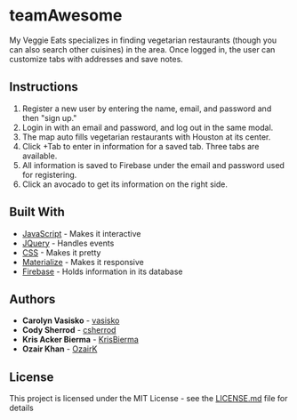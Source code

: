 # teamAwesome

My Veggie Eats specializes in finding vegetarian restaurants (though you can also search other cuisines) in the area. Once logged in, the user can customize tabs with addresses and save notes.  

## Instructions

1. Register a new user by entering the name, email, and password and then "sign up."
2. Login in with an email and password, and log out in the same modal.
3. The map auto fills vegetarian restaurants with Houston at its center.
4. Click +Tab to enter in information for a saved tab. Three tabs are available. 
5. All information is saved to Firebase under the email and password used for registering. 
6. Click an avocado to get its information on the right side. 

## Built With

* [JavaScript](https://developer.mozilla.org/en-US/docs/Web/JavaScript) - Makes it interactive
* [JQuery](http://jquery.com/) - Handles events
* [CSS](https://developer.mozilla.org/en-US/docs/Web/CSS) - Makes it pretty
* [Materialize](http://materializecss.com/) - Makes it responsive
* [Firebase](https://firebase.google.com/) - Holds information in its database

## Authors

* **Carolyn Vasisko** - [vasisko](https://github.com/vasisko)
* **Cody Sherrod** - [csherrod](https://github.com/csherrod)
* **Kris Acker Bierma** - [KrisBierma](https://github.com/KrisBierma)
* **Ozair Khan** - [OzairK](https://github.com/OzairK)

## License

This project is licensed under the MIT License - see the [LICENSE.md](LICENSE.md) file for details